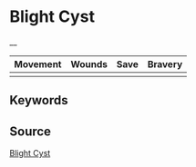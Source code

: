 # Blight Cyst

__


| Movement | Wounds | Save | Bravery |
|:--------:|:------:|:----:|:-------:|
|  |  |  |  |


## Keywords



## Source

[Blight Cyst](https://wahapedia.ru/aos3/factions/maggotkin-of-nurgle/Blight-Cyst)
